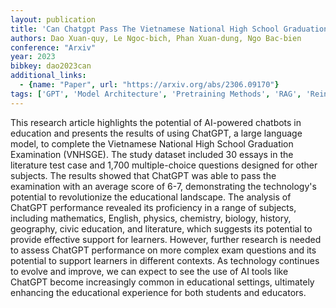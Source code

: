 ```yaml
---
layout: publication
title: 'Can Chatgpt Pass The Vietnamese National High School Graduation Examination?'
authors: Dao Xuan-quy, Le Ngoc-bich, Phan Xuan-dung, Ngo Bac-bien
conference: "Arxiv"
year: 2023
bibkey: dao2023can
additional_links:
  - {name: "Paper", url: "https://arxiv.org/abs/2306.09170"}
tags: ['GPT', 'Model Architecture', 'Pretraining Methods', 'RAG', 'Reinforcement Learning', 'Tools']
---
```

This research article highlights the potential of AI-powered chatbots in education and presents the results of using ChatGPT, a large language model, to complete the Vietnamese National High School Graduation Examination (VNHSGE). The study dataset included 30 essays in the literature test case and 1,700 multiple-choice questions designed for other subjects. The results showed that ChatGPT was able to pass the examination with an average score of 6-7, demonstrating the technology's potential to revolutionize the educational landscape. The analysis of ChatGPT performance revealed its proficiency in a range of subjects, including mathematics, English, physics, chemistry, biology, history, geography, civic education, and literature, which suggests its potential to provide effective support for learners. However, further research is needed to assess ChatGPT performance on more complex exam questions and its potential to support learners in different contexts. As technology continues to evolve and improve, we can expect to see the use of AI tools like ChatGPT become increasingly common in educational settings, ultimately enhancing the educational experience for both students and educators.
